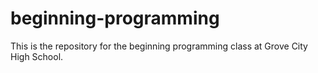 beginning-programming
=====================

This is the repository for the beginning programming class at Grove City High School.
